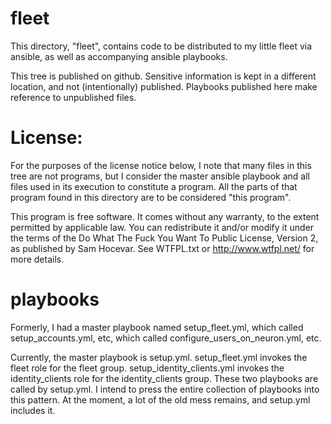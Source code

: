 # fleet

This directory, "fleet", contains code to be distributed to my little fleet
via ansible, as well as accompanying ansible playbooks.

This tree is published on github.  Sensitive information is kept in a
different location, and not (intentionally) published.  Playbooks published
here make reference to unpublished files.


# License:

For the purposes of the license notice below, I note that many files in this
tree are not programs, but I consider the master ansible playbook and all
files used in its execution to constitute a program.  All the parts of that
program found in this directory are to be considered "this program".

This program is free software. It comes without any warranty, to the extent
permitted by applicable law. You can redistribute it and/or modify it under
the terms of the Do What The Fuck You Want To Public License, Version 2, as
published by Sam Hocevar. See WTFPL.txt or http://www.wtfpl.net/ for more
details.


# playbooks

Formerly, I had a master playbook named setup_fleet.yml, which called
setup_accounts.yml, etc, which called configure_users_on_neuron.yml, etc.

Currently, the master playbook is setup.yml.  setup_fleet.yml invokes the
fleet role for the fleet group.  setup_identity_clients.yml invokes the
identity_clients role for the identity_clients group.  These two playbooks are
called by setup.yml.  I intend to press the entire collection of playbooks
into this pattern.  At the moment, a lot of the old mess remains, and
setup.yml includes it.
